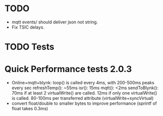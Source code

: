 # TODO
- mqtt events/ should deliver json not string.
- Fix TSIC delays.

# TODO Tests

# Quick Performance tests 2.0.3
- Online+mqtt+blynk: loop() is called every 4ms, with 200-500ms peaks every sec
  refreshTemp(): ~55ms
  isr(): 15ms
  mqtt(): <2ms
  sendToBlynk(): 70ms if at least 2 virtualWrite() are called.
                 12ms if only one virtualWrite() is called.
                 80-100ms per transferred attribute (virtualWrite+syncVirtual)
- convert float/double to smaller bytes to improve performance (sprintf of float takes 0.3ms)
